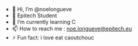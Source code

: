 - 👋 Hi, I’m @noelongueve
- 👀 Epitech Student
- 🌱 I’m currently learning C
- 📫 How to reach me : noe.longueve@epitech.eu
- ⚡ Fun fact: i love eat caoutchouc
